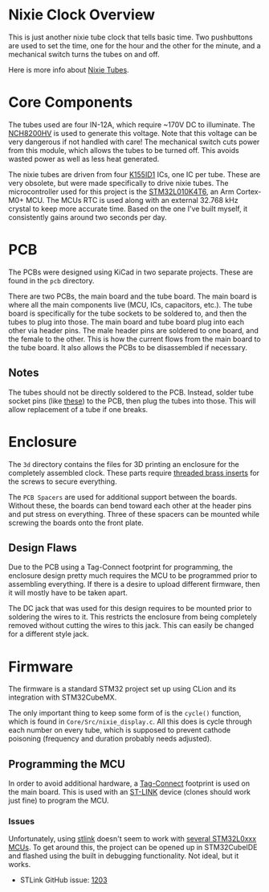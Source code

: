 # Nixie Clock Overview

This is just another nixie tube clock that tells basic time. Two pushbuttons are used to set the time, one for the hour and the other for the minute, and a mechanical switch turns the tubes on and off.

Here is more info about [Nixie Tubes](https://en.wikipedia.org/wiki/Nixie_tube).

# Core Components

The tubes used are four IN-12A, which require ~170V DC to illuminate. The
[NCH8200HV](https://omnixie.com/products/nch8200hv-nixie-hv-power-module)
is used to generate this voltage. Note that this voltage can be very dangerous if not handled with care! The mechanical switch cuts power from this module, which allows the tubes to be turned off. This avoids wasted power as well as less heat generated.

The nixie tubes are driven from four [K155ID1](https://tubehobby.com/datasheets/k155id1.pdf) ICs, one IC per tube. These are very obsolete, but were made specifically to drive nixie tubes. The microcontroller used for this project is the [STM32L010K4T6](https://www.st.com/en/microcontrollers-microprocessors/stm32l010k4.html), an Arm Cortex-M0+ MCU. The MCUs RTC is used along with an external 32.768 kHz crystal to keep more accurate time. Based on the one I've built myself, it consistently gains around two seconds per day.

# PCB

The PCBs were designed using KiCad in two separate projects. These are found in the `pcb` directory.

There are two PCBs, the main board and the tube board. The main board is where all the main components live (MCU, ICs, capacitors, etc.). The tube board is specifically for the tube sockets to be soldered to, and then the tubes to plug into those. The main board and tube board plug into each other via header pins. The male header pins are soldered to one board, and the female to the other. This is how the current flows from the main board to the tube board. It also allows the PCBs to be disassembled if necessary.

## Notes

The tubes should not be directly soldered to the PCB. Instead, solder tube socket pins (like
[these](https://www.etsy.com/listing/856456136/gold-plated-nixievfd-tube-socket-pins?click_key=3aa738477236e6aae10748a8f744ee708d0334e3%3A856456136&click_sum=6581c23f&ref=listing-free-shipping-bundle-1))
to the PCB, then plug the tubes into those. This will allow replacement of a tube if one breaks.

# Enclosure

The `3d` directory contains the files for 3D printing an enclosure for the completely assembled clock. These parts require [threaded brass inserts](https://www.amazon.com/gp/product/B07HKT5W7S/ref=ppx_yo_dt_b_asin_title_o04_s00?ie=UTF8&psc=1)
for the screws to secure everything.

The `PCB Spacers` are used for additional support between the boards. Without these, the boards can bend toward each other at the header pins and put stress on everything. Three of these spacers can be mounted while screwing the boards onto the front plate.

## Design Flaws

Due to the PCB using a Tag-Connect footprint for programming, the enclosure design pretty much requires the MCU to be programmed prior to assembling everything. If there is a desire to upload different firmware, then it will mostly have to be taken apart.

The DC jack that was used for this design requires to be mounted prior to soldering the wires to it. This restricts the enclosure from being completely removed without cutting the wires to this jack. This can easily be changed for a different style jack.

# Firmware

The firmware is a standard STM32 project set up using CLion and its integration with STM32CubeMX.

The only important thing to keep some form of is the `cycle()` function, which is found in `Core/Src/nixie_display.c`. All this does is cycle through each number on every tube, which is supposed to prevent cathode poisoning (frequency and duration probably needs adjusted).

## Programming the MCU

In order to avoid additional hardware, a
[Tag-Connect](https://www.tag-connect.com/product/tc2030-idc-6-pin-tag-connect-plug-of-nails-spring-pin-cable-with-legs)
footprint is used on the main board. This is used with an
[ST-LINK](https://www.st.com/en/development-tools/st-link-v2.html)
device (clones should work just fine) to program the MCU.

### Issues

Unfortunately, using 
[stlink](https://github.com/stlink-org/stlink)
doesn't seem to work with
[several STM32L0xxx MCUs](https://github.com/stlink-org/stlink/issues/1203).
To get around this, the project can be opened up in STM32CubeIDE and flashed using the built in debugging functionality. Not ideal, but it works.

* STLink GitHub issue: [1203](https://github.com/stlink-org/stlink/issues/1203)